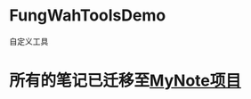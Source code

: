 # FungWahToolsDemo
自定义工具

# 所有的笔记已迁移至[MyNote项目](https://github.com/OuFungWah/MyNote/blob/master/README.md)
